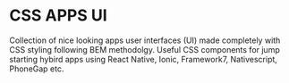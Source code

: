# CSS APPS UI

Collection of nice looking apps user interfaces (UI) made completely with CSS styling following BEM methodolgy. Useful CSS components for jump starting hybird apps
using React Native, Ionic, Framework7, Nativescript, PhoneGap etc.
